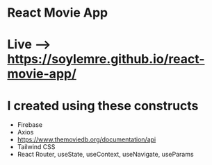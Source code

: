 # React Movie App

# Live --> https://soylemre.github.io/react-movie-app/

# I created using these constructs

- Firebase
- Axios
- https://www.themoviedb.org/documentation/api
- Tailwind CSS
- React Router, useState, useContext, useNavigate, useParams

